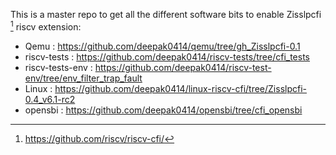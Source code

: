 This is a master repo to get all the different software bits to enable Zisslpcfi [^1] riscv extension:

- Qemu : https://github.com/deepak0414/qemu/tree/gh_Zisslpcfi-0.1
- riscv-tests : https://github.com/deepak0414/riscv-tests/tree/cfi_tests
- riscv-tests-env : https://github.com/deepak0414/riscv-test-env/tree/env_filter_trap_fault
- Linux : https://github.com/deepak0414/linux-riscv-cfi/tree/Zisslpcfi-0.4_v6.1-rc2
- opensbi : https://github.com/deepak0414/opensbi/tree/cfi_opensbi



[^1]: https://github.com/riscv/riscv-cfi/
